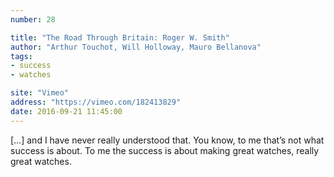 ```yaml
---
number: 28

title: "The Road Through Britain: Roger W. Smith"
author: "Arthur Touchot, Will Holloway, Mauro Bellanova"
tags:
- success
- watches

site: "Vimeo"
address: "https://vimeo.com/182413829"
date: 2016-09-21 11:45:00
---
```


[…] and I have never really understood that. You know, to me that’s not what success is about. To me the success is about making great watches, really great watches.

